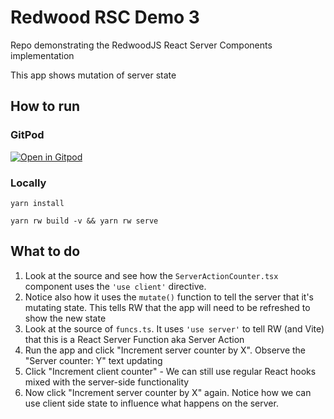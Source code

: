 # Redwood RSC Demo 3

Repo demonstrating the RedwoodJS React Server Components implementation

This app shows mutation of server state

## How to run

### GitPod

[![Open in Gitpod](https://gitpod.io/button/open-in-gitpod.svg)](https://gitpod.io/from-referrer/)

### Locally

`yarn install`

`yarn rw build -v && yarn rw serve`

## What to do

1. Look at the source and see how the `ServerActionCounter.tsx` component uses
   the `'use client'` directive.
2. Notice also how it uses the `mutate()` function to tell the server that it's
   mutating state. This tells RW that the app will need to be refreshed to show
   the new state
3. Look at the source of `funcs.ts`. It uses `'use server'` to tell RW (and
   Vite) that this is a React Server Function aka Server Action
4. Run the app and click "Increment server counter by X". Observe the "Server
   counter: Y" text updating
5. Click "Increment client counter" - We can still use regular React hooks
   mixed with the server-side functionality
6. Now click "Increment server counter by X" again. Notice how we can use
   client side state to influence what happens on the server.
